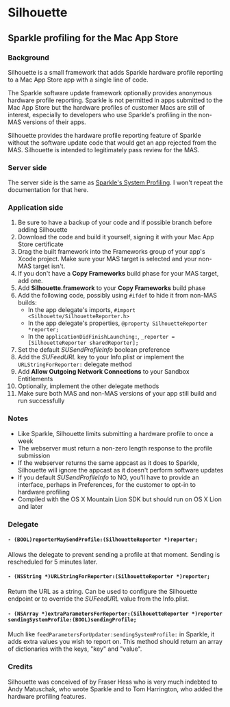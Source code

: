 # Silhouette

## Sparkle profiling for the Mac App Store

### Background

Silhouette is a small framework that adds Sparkle hardware profile reporting to a Mac App Store app with a single line of code.

The Sparkle software update framework optionally provides anonymous hardware profile reporting. Sparkle is not permitted in apps submitted to the Mac App Store but the hardware profiles of customer Macs are still of interest, especially to developers who use Sparkle's profiling in the non-MAS versions of their apps.

Silhouette provides the hardware profile reporting feature of Sparkle without the software update code that would get an app rejected from the MAS. Silhouette is intended to legitimately pass review for the MAS.

### Server side

The server side is the same as [Sparkle's System Profiling](https://github.com/andymatuschak/Sparkle/wiki/system-profiling). I won't repeat the documentation for that here.

### Application side

1. Be sure to have a backup of your code and if possible branch before adding Silhouette
1. Download the code and build it yourself, signing it with your Mac App Store certificate
1. Drag the built framework into the Frameworks group of your app's Xcode project. Make sure your MAS target is selected and your non-MAS target isn't.
1. If you don't have a **Copy Frameworks** build phase for your MAS target, add one.
1. Add **Silhouette.framework** to your **Copy Frameworks** build phase
1. Add the following code, possibly using ```#ifdef``` to hide it from non-MAS builds:
    - In the app delegate's imports, ```#import <Silhouette/SilhouetteReporter.h>```
    - In the app delegate's properties, ```@property SilhouetteReporter *reporter;```
    - In the ```applicationDidFinishLaunching:```, ```_reporter = [SilhouetteReporter sharedReporter];```
1. Set the default _SUSendProfileInfo_ boolean preference
1. Add the _SUFeedURL_ key to your Info.plist or implement the ```URLStringForReporter:``` delegate method
1. Add **Allow Outgoing Network Connections** to your Sandbox Entitlements
1. Optionally, implement the other delegate methods
1. Make sure both MAS and non-MAS versions of your app still build and run successfully

### Notes

- Like Sparkle, Silhouette limits submitting a hardware profile to once a week
- The webserver must return a non-zero length response to the profile submission
- If the webserver returns the same appcast as it does to Sparkle, Silhouette will ignore the appcast as it doesn't perform software updates
- If you default _SUSendProfileInfo_ to NO, you'll have to provide an interface, perhaps in Preferences, for the customer to opt-in to hardware profiling
- Compiled with the OS X Mountain Lion SDK but should run on OS X Lion and later

### Delegate

#### ```- (BOOL)reporterMaySendProfile:(SilhouetteReporter *)reporter;```

Allows the delegate to prevent sending a profile at that moment. Sending is rescheduled for 5 minutes later.

#### ```- (NSString *)URLStringForReporter:(SilhouetteReporter *)reporter;```

Return the URL as a string. Can be used to configure the Silhouette endpoint or to override the _SUFeedURL_ value from the Info.plist.

#### ```- (NSArray *)extraParametersForReporter:(SilhouetteReporter *)reporter sendingSystemProfile:(BOOL)sendingProfile;```

Much like ```feedParametersForUpdater:sendingSystemProfile:``` in Sparkle, it adds extra values you wish to report on. This method should return an array of dictionaries with the keys, "key" and "value".

### Credits

Silhouette was conceived of by Fraser Hess who is very much indebted to Andy Matuschak, who wrote Sparkle and to Tom Harrington, who added the hardware profiling features.